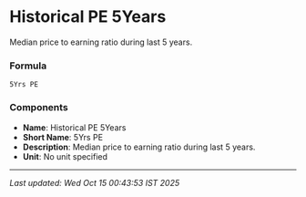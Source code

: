 # Historical PE 5Years
Median price to earning ratio during last 5 years.

### Formula
```text
5Yrs PE
```


### Components
- **Name**: Historical PE 5Years
- **Short Name**: 5Yrs PE
- **Description**: Median price to earning ratio during last 5 years.
- **Unit**: No unit specified

---
*Last updated: Wed Oct 15 00:43:53 IST 2025*
